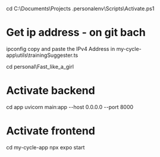 cd C:\Documents\Projects
.personalenv\Scripts\Activate.ps1
# Get ip address - on git bach
ipconfig
copy and paste the IPv4 Address in my-cycle-app\utils\trainingSuggester.ts

cd personal\Fast_like_a_girl
# Activate backend
cd app
uvicorn main:app --host 0.0.0.0 --port 8000

# Activate frontend
cd my-cycle-app
npx expo start